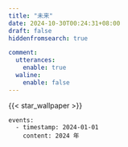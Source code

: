 ```yaml
---
title: "未来"
date: 2024-10-30T00:24:31+08:00
draft: false
hiddenfromsearch: true

comment:
  utterances:
    enable: true
  waline:
    enable: false
---
```


{{< star_wallpaper >}}

```timeline {animation=true reverse=true}
events:
  - timestamp: 2024-01-01
    content: 2024 年 
```